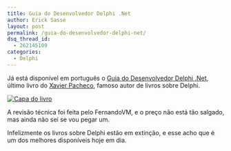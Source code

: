 ```yaml
---
title: Guia do Desenvolvedor Delphi .Net
author: Erick Sasse
layout: post
permalink: /guia-do-desenvolvedor-delphi-net/
dsq_thread_id:
  - 262145109
categories:
  - Delphi
---
```

J&aacute; est&aacute; dispon&iacute;vel em portugu&ecirc;s o [Guia do Desenvolvedor Delphi .Net][1], &uacute;ltimo livro do [Xavier Pacheco][2], famoso autor de livros sobre Delphi.

[<img border="0" src="http://i.s8.com.br/images/books/cover/img5/293025.jpg" alt="Capa do livro" />][1]

A revis&atilde;o t&eacute;cnica foi feita pelo FernandoVM, e o pre&ccedil;o n&atilde;o est&aacute; t&atilde;o salgado, mas ainda n&atilde;o sei se vou pegar um. 

Infelizmente os livros sobre Delphi est&atilde;o em extin&ccedil;&atilde;o, e esse acho que &eacute; um dos melhores dispon&iacute;veis hoje em dia.

 [1]: http://www.submarino.com.br/books_productdetails.asp?Query=ProductPage&#038;ProdTypeId=1&#038;ProdId=293025&#038;ST=SE&#038;franq=105244
 [2]: http://www.xavierpacheco.com/xlog/